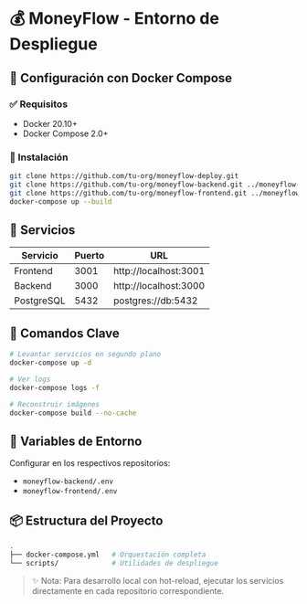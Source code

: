 # 💰 MoneyFlow - Entorno de Despliegue

## 🐳 Configuración con Docker Compose

### ✅ Requisitos
- Docker 20.10+
- Docker Compose 2.0+

### 🔧 Instalación
```bash
git clone https://github.com/tu-org/moneyflow-deploy.git
git clone https://github.com/tu-org/moneyflow-backend.git ../moneyflow-backend
git clone https://github.com/tu-org/moneyflow-frontend.git ../moneyflow-frontend
docker-compose up --build
```

## 🧩 Servicios

| Servicio   | Puerto | URL                         |
|------------|--------|-----------------------------|
| Frontend   | 3001   | http://localhost:3001       |
| Backend    | 3000   | http://localhost:3000       |
| PostgreSQL | 5432   | postgres://db:5432          |

## 🔁 Comandos Clave
```bash
# Levantar servicios en segundo plano
docker-compose up -d

# Ver logs
docker-compose logs -f

# Reconstruir imágenes
docker-compose build --no-cache
```

## 🔐 Variables de Entorno
Configurar en los respectivos repositorios:
- `moneyflow-backend/.env`
- `moneyflow-frontend/.env`

## 📦 Estructura del Proyecto
```bash
.
├── docker-compose.yml   # Orquestación completa
└── scripts/             # Utilidades de despliegue
```

> ✨ Nota: Para desarrollo local con hot-reload, ejecutar los servicios directamente en cada repositorio correspondiente.
